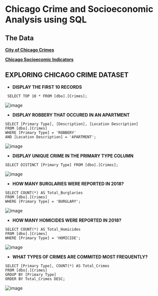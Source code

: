 # Chicago Crime and Socioeconomic Analysis using SQL

## The Data
**[City of Chicago Crimes](https://data.cityofchicago.org/Public-Safety/Crimes-2001-to-Present/ijzp-q8t2/data)**

**[Chicago Socioecomic Indicators](https://data.cityofchicago.org/Health-Human-Services/Census-Data-Selected-socioeconomic-indicators-in-C/kn9c-c2s2/data)**

## **EXPLORING CHICAGO CRIME DATASET**


* **DISPLAY THE FIRST 10 RECORDS**

` SELECT TOP 10 * FROM [dbo].[Crimes];`

 ![image](https://user-images.githubusercontent.com/16657494/144781569-d7b4a7b1-ed24-4efa-b765-32ca938a5129.png)
  
* **DISPLAY ROBBERY THAT OCCURED IN AN APARTMENT**
```
SELECT [Primary Type], [Description], [Location Description]
FROM [dbo].[Crimes]
WHERE [Primary Type] = 'ROBBERY'
AND [Location Description] = 'APARTMENT';
```

![image](https://user-images.githubusercontent.com/16657494/144938683-e84a911a-ff78-4285-8ec7-88bee152ffbb.png)


* **DISPLAY UNIQUE CRIME IN THE PRIMARY TYPE COLUMN**

`SELECT DISTINCT [Primary Type] FROM [dbo].[Crimes];`

![image](https://user-images.githubusercontent.com/16657494/144782583-78e35d28-0c87-419a-b9f1-1fc8ecec4374.png)

* **HOW MANY BURGLARIES WERE REPORTED IN 2018?**
```
SELECT COUNT(*) AS Total_Burglaries
FROM [dbo].[Crimes]
WHERE [Primary Type] = 'BURGLARY';
```
![image](https://user-images.githubusercontent.com/16657494/144782801-2372675c-352d-40bb-b604-2a44789870eb.png)

* **HOW MANY HOMICIDES WERE REPORTED IN 2018?**
```
SELECT COUNT(*) AS Total_Homicides
FROM [dbo].[Crimes]
WHERE [Primary Type] = 'HOMICIDE';
```
![image](https://user-images.githubusercontent.com/16657494/144782936-5bdfa093-54f3-4f05-b1cb-fb51e8317b2a.png)

* **WHAT TYPES OF CRIMES ARE COMMITED MOST FREQUENTLY?**
```
SELECT [Primary Type], COUNT(*) AS Total_Crimes
FROM [dbo].[Crimes]
GROUP BY [Primary Type]
ORDER BY Total_Crimes DESC;
```
![image](https://user-images.githubusercontent.com/16657494/144939434-7a656c08-e70b-42f8-a70c-aa24277a83b2.png)



